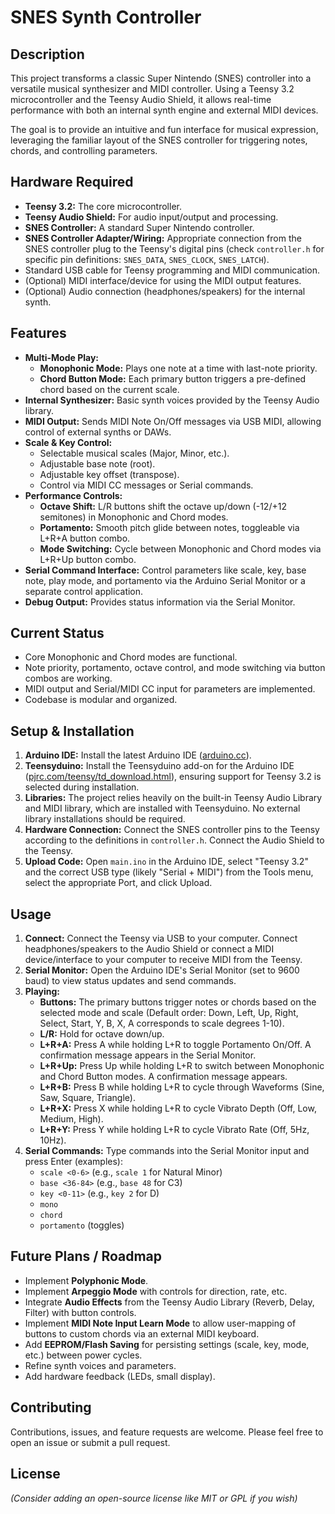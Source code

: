 # SNES Synth Controller

## Description

This project transforms a classic Super Nintendo (SNES) controller into a versatile musical synthesizer and MIDI controller. Using a Teensy 3.2 microcontroller and the Teensy Audio Shield, it allows real-time performance with both an internal synth engine and external MIDI devices.

The goal is to provide an intuitive and fun interface for musical expression, leveraging the familiar layout of the SNES controller for triggering notes, chords, and controlling parameters.

## Hardware Required

*   **Teensy 3.2:** The core microcontroller.
*   **Teensy Audio Shield:** For audio input/output and processing.
*   **SNES Controller:** A standard Super Nintendo controller.
*   **SNES Controller Adapter/Wiring:** Appropriate connection from the SNES controller plug to the Teensy's digital pins (check `controller.h` for specific pin definitions: `SNES_DATA`, `SNES_CLOCK`, `SNES_LATCH`).
*   Standard USB cable for Teensy programming and MIDI communication.
*   (Optional) MIDI interface/device for using the MIDI output features.
*   (Optional) Audio connection (headphones/speakers) for the internal synth.

## Features

*   **Multi-Mode Play:**
    *   **Monophonic Mode:** Plays one note at a time with last-note priority.
    *   **Chord Button Mode:** Each primary button triggers a pre-defined chord based on the current scale.
*   **Internal Synthesizer:** Basic synth voices provided by the Teensy Audio library.
*   **MIDI Output:** Sends MIDI Note On/Off messages via USB MIDI, allowing control of external synths or DAWs.
*   **Scale & Key Control:**
    *   Selectable musical scales (Major, Minor, etc.).
    *   Adjustable base note (root).
    *   Adjustable key offset (transpose).
    *   Control via MIDI CC messages or Serial commands.
*   **Performance Controls:**
    *   **Octave Shift:** L/R buttons shift the octave up/down (-12/+12 semitones) in Monophonic and Chord modes.
    *   **Portamento:** Smooth pitch glide between notes, toggleable via L+R+A button combo.
    *   **Mode Switching:** Cycle between Monophonic and Chord modes via L+R+Up button combo.
*   **Serial Command Interface:** Control parameters like scale, key, base note, play mode, and portamento via the Arduino Serial Monitor or a separate control application.
*   **Debug Output:** Provides status information via the Serial Monitor.

## Current Status

*   Core Monophonic and Chord modes are functional.
*   Note priority, portamento, octave control, and mode switching via button combos are working.
*   MIDI output and Serial/MIDI CC input for parameters are implemented.
*   Codebase is modular and organized.

## Setup & Installation

1.  **Arduino IDE:** Install the latest Arduino IDE ([arduino.cc](https://www.arduino.cc/en/software)).
2.  **Teensyduino:** Install the Teensyduino add-on for the Arduino IDE ([pjrc.com/teensy/td_download.html](https://www.pjrc.com/teensy/td_download.html)), ensuring support for Teensy 3.2 is selected during installation.
3.  **Libraries:** The project relies heavily on the built-in Teensy Audio Library and MIDI library, which are installed with Teensyduino. No external library installations should be required.
4.  **Hardware Connection:** Connect the SNES controller pins to the Teensy according to the definitions in `controller.h`. Connect the Audio Shield to the Teensy.
5.  **Upload Code:** Open `main.ino` in the Arduino IDE, select "Teensy 3.2" and the correct USB type (likely "Serial + MIDI") from the Tools menu, select the appropriate Port, and click Upload.

## Usage

1.  **Connect:** Connect the Teensy via USB to your computer. Connect headphones/speakers to the Audio Shield or connect a MIDI device/interface to your computer to receive MIDI from the Teensy.
2.  **Serial Monitor:** Open the Arduino IDE's Serial Monitor (set to 9600 baud) to view status updates and send commands.
3.  **Playing:**
    *   **Buttons:** The primary buttons trigger notes or chords based on the selected mode and scale (Default order: Down, Left, Up, Right, Select, Start, Y, B, X, A corresponds to scale degrees 1-10).
    *   **L/R:** Hold for octave down/up.
    *   **L+R+A:** Press A while holding L+R to toggle Portamento On/Off. A confirmation message appears in the Serial Monitor.
    *   **L+R+Up:** Press Up while holding L+R to switch between Monophonic and Chord Button modes. A confirmation message appears.
    *   **L+R+B:** Press B while holding L+R to cycle through Waveforms (Sine, Saw, Square, Triangle).
    *   **L+R+X:** Press X while holding L+R to cycle Vibrato Depth (Off, Low, Medium, High).
    *   **L+R+Y:** Press Y while holding L+R to cycle Vibrato Rate (Off, 5Hz, 10Hz).
4.  **Serial Commands:** Type commands into the Serial Monitor input and press Enter (examples):
    *   `scale <0-6>` (e.g., `scale 1` for Natural Minor)
    *   `base <36-84>` (e.g., `base 48` for C3)
    *   `key <0-11>` (e.g., `key 2` for D)
    *   `mono`
    *   `chord`
    *   `portamento` (toggles)

## Future Plans / Roadmap

*   Implement **Polyphonic Mode**.
*   Implement **Arpeggio Mode** with controls for direction, rate, etc.
*   Integrate **Audio Effects** from the Teensy Audio Library (Reverb, Delay, Filter) with button controls.
*   Implement **MIDI Note Input Learn Mode** to allow user-mapping of buttons to custom chords via an external MIDI keyboard.
*   Add **EEPROM/Flash Saving** for persisting settings (scale, key, mode, etc.) between power cycles.
*   Refine synth voices and parameters.
*   Add hardware feedback (LEDs, small display).

## Contributing

Contributions, issues, and feature requests are welcome. Please feel free to open an issue or submit a pull request.

## License

*(Consider adding an open-source license like MIT or GPL if you wish)* 